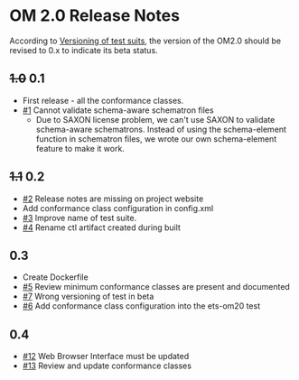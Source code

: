 # OM 2.0 Release Notes

According to [Versioning of test suits](https://github.com/opengeospatial/cite/wiki/ETS-Names-and-Versioning#versioning-of-test-suites), the version of the OM2.0 should be revised to 0.x to indicate its beta status.

## ~~1.0~~ 0.1 
  * First release - all the conformance classes.
  * [#1](https://github.com/opengeospatial/ets-om20/issues/1) Cannot validate schema-aware schematron files
    * Due to SAXON license problem, we can't use SAXON to validate schema-aware schematrons. Instead of using the schema-element function in schematron files, we wrote our own schema-element feature to make it work.

## ~~1.1~~ 0.2
  * [#2](https://github.com/opengeospatial/ets-om20/issues/2) Release notes are missing on project website
  * Add conformance class configuration in config.xml
  * [#3](https://github.com/opengeospatial/ets-om20/issues/3) Improve name of test suite.
  * [#4](https://github.com/opengeospatial/ets-om20/issues/4) Rename ctl artifact created during built

## 0.3
 * Create Dockerfile
 * [#5](https://github.com/opengeospatial/ets-om20/issues/5) Review minimum conformance classes are present and documented
 * [#7](https://github.com/opengeospatial/ets-om20/issues/7) Wrong versioning of test in beta
 * [#6](https://github.com/opengeospatial/ets-om20/issues/6) Add conformance class configuration into the ets-om20 test

## 0.4
 * [#12](https://github.com/opengeospatial/ets-om20/issues/12) Web Browser Interface must be updated
 * [#13](https://github.com/opengeospatial/ets-om20/issues/13) Review and update conformance classes
